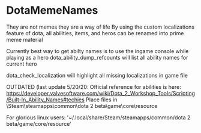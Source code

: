 # DotaMemeNames
They are not memes they are a way of life
By using the custom localizations feature of dota, all abilities, items, and heros can be renamed into prime meme material

Currently best way to get abilty names is to use the ingame console
while playing as a hero dota_ability_dump_refcounts will list all ability names for current hero

dota_check_localization will highlight all missing localizations in game file


OUTDATED (last update 5/20/20: Official reference for abilities is here: https://developer.valvesoftware.com/wiki/Dota_2_Workshop_Tools/Scripting/Built-In_Ability_Names#techies
Place files in
\Steam\steamapps\common\dota 2 beta\game\core\resource

For glorious linux users:
'~/.local/share/Steam/steamapps/common/dota 2 beta/game/core/resource'



